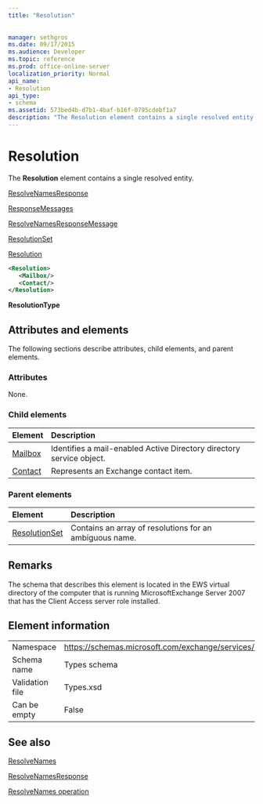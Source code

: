 ```yaml
---
title: "Resolution"
 
 
manager: sethgros
ms.date: 09/17/2015
ms.audience: Developer
ms.topic: reference
ms.prod: office-online-server
localization_priority: Normal
api_name:
- Resolution
api_type:
- schema
ms.assetid: 573bed4b-d7b1-4baf-b16f-0795cdebf1a7
description: "The Resolution element contains a single resolved entity."
---
```


# Resolution

The **Resolution** element contains a single resolved entity. 
  
[ResolveNamesResponse](resolvenamesresponse.md)
  
[ResponseMessages](responsemessages.md)
  
[ResolveNamesResponseMessage](resolvenamesresponsemessage.md)
  
[ResolutionSet](resolutionset.md)
  
[Resolution](resolution.md)
  
```xml
<Resolution>
   <Mailbox/>
   <Contact/>
</Resolution>
```

 **ResolutionType**
## Attributes and elements

The following sections describe attributes, child elements, and parent elements.
  
### Attributes

None.
  
### Child elements

|**Element**|**Description**|
|:-----|:-----|
|[Mailbox](mailbox.md) <br/> |Identifies a mail-enabled Active Directory directory service object.  <br/> |
|[Contact](contact.md) <br/> |Represents an Exchange contact item.  <br/> |
   
### Parent elements

|**Element**|**Description**|
|:-----|:-----|
|[ResolutionSet](resolutionset.md) <br/> |Contains an array of resolutions for an ambiguous name.  <br/> |
   
## Remarks

The schema that describes this element is located in the EWS virtual directory of the computer that is running MicrosoftExchange Server 2007 that has the Client Access server role installed.
  
## Element information

|||
|:-----|:-----|
|Namespace  <br/> |https://schemas.microsoft.com/exchange/services/2006/types  <br/> |
|Schema name  <br/> |Types schema  <br/> |
|Validation file  <br/> |Types.xsd  <br/> |
|Can be empty  <br/> |False  <br/> |
   
## See also



[ResolveNames](resolvenames.md)
  
[ResolveNamesResponse](resolvenamesresponse.md)
  
[ResolveNames operation](resolvenames-operation.md)

